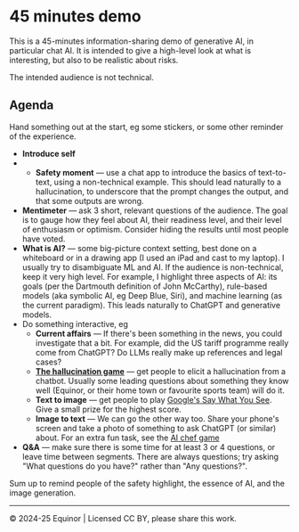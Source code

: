 # 45 minutes demo

This is a 45-minutes information-sharing demo of generative AI, in particular chat AI. It is intended to give a high-level look at what is interesting, but also to be realistic about risks.

The intended audience is not technical.

## Agenda

Hand something out at the start, eg some stickers, or some other reminder of the experience.

- **Introduce self**
- - **Safety moment** &mdash; use a chat app to introduce the basics of text-to-text, using a non-technical example. This should lead naturally to a hallucination, to underscore that the prompt changes the output, and that some outputs are wrong.
- **Mentimeter** &mdash; ask 3 short, relevant questions of the audience. The goal is to gauge how they feel about AI, their readiness level, and their level of enthusiasm or optimism. Consider hiding the results until most people have voted.
- **What is AI?** &mdash; some big-picture context setting, best done on a whiteboard or in a drawing app (I used an iPad and cast to my laptop). I usually try to disambiguate ML and AI. If the audience is non-technical, keep it very high level. For example, I highlight three aspects of AI: its goals (per the Dartmouth definition of John McCarthy), rule-based models (aka symbolic AI, eg Deep Blue, Siri), and machine learning (as the current paradigm). This leads naturally to ChatGPT and generative models.
- Do something interactive, eg
  - **Current affairs** &mdash; If there's been something in the news, you could investigate that a bit. For example, did the US tariff programme really come from ChatGPT? Do LLMs really make up references and legal cases? 
  - **[The hallucination game](games/hallucination-game.md)** &mdash; get people to elicit a hallucination from a chatbot. Usually some leading questions about something they know well (Equinor, or their home town or favourite sports team) will do it.
  - **Text to image** &mdash; get people to play [Google's Say What You See](games/third-party-games.md). Give a small prize for the highest score.
  - **Image to text** &mdash; We can go the other way too. Share your phone's screen and take a photo of something to ask ChatGPT (or similar) about. For an extra fun task, see the [AI chef game](games/ai-chef.md) 
- **Q&A** &mdash; make sure there is some time for at least 3 or 4 questions, or leave time between segments. There are always questions; try asking "What questions do you have?" rather than "Any questions?".

Sum up to remind people of the safety highlight, the essence of AI, and the image generation.

---

&copy; 2024-25 Equinor | Licensed CC BY, please share this work.
